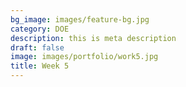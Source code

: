 ```yaml
---
bg_image: images/feature-bg.jpg
category: DOE
description: this is meta description
draft: false
image: images/portfolio/work5.jpg
title: Week 5
---
```

